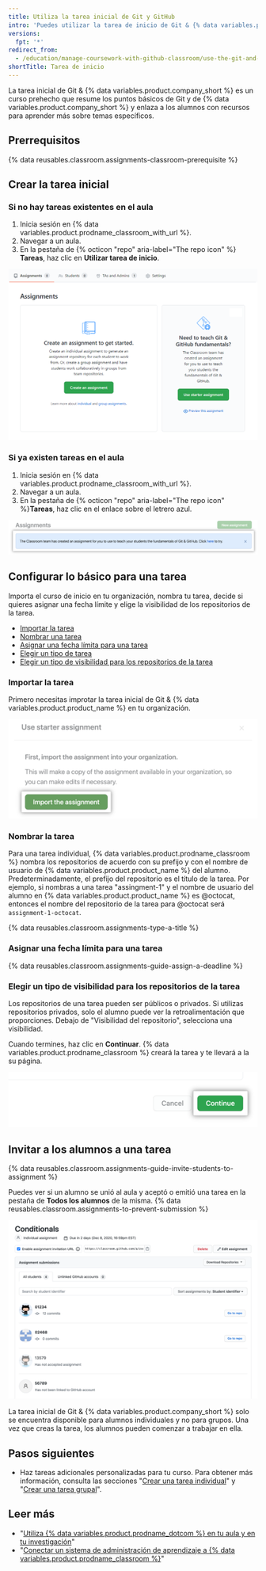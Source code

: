 ```yaml
---
title: Utiliza la tarea inicial de Git y GitHub
intro: 'Puedes utilizar la tarea de inicio de Git & {% data variables.product.company_short %} para proporcionar a los alumnos un resumen de lo básic de Git y de {% data variables.product.company_short %}.'
versions:
  fpt: '*'
redirect_from:
  - /education/manage-coursework-with-github-classroom/use-the-git-and-github-starter-assignment
shortTitle: Tarea de inicio
---
```


La tarea inicial de Git & {% data variables.product.company_short %} es un curso prehecho que resume los puntos básicos de Git y de {% data variables.product.company_short %} y enlaza a los alumnos con recursos para aprender más sobre temas específicos.

## Prerrequisitos

{% data reusables.classroom.assignments-classroom-prerequisite %}

## Crear la tarea inicial

### Si no hay tareas existentes en el aula

1. Inicia sesión en {% data variables.product.prodname_classroom_with_url %}.
2. Navegar a un aula.
3. En la pestaña de {% octicon "repo" aria-label="The repo icon" %} **Tareas**, haz clic en **Utilizar tarea de inicio**.

<div class="procedural-image-wrapper">
  <img alt="Crear tu primera tarea" class="procedural-image-wrapper" src="/assets/images/help/classroom/assignments-create-first-assignment.png">
</div>

### Si ya existen tareas en el aula

1. Inicia sesión en {% data variables.product.prodname_classroom_with_url %}.
2. Navegar a un aula.
3. En la pestaña de {% octicon "repo" aria-label="The repo icon" %}**Tareas**, haz clic en el enlace sobre el letrero azul.

<div class="procedural-image-wrapper">
  <img alt="En el botón de 'Tarea nueva'" class="procedural-image-wrapper" src="/assets/images/help/classroom/assignments-click-new-starter-assignment-button.png">
</div>

## Configurar lo básico para una tarea

Importa el curso de inicio en tu organización, nombra tu tarea, decide si quieres asignar una fecha límite y elige la visibilidad de los repositorios de la tarea.

- [Importar la tarea](#importing-the-assignment)
- [Nombrar una tarea](#naming-an-assignment)
- [Asignar una fecha límita para una tarea](#assigning-a-deadline-for-an-assignment)
- [Elegir un tipo de tarea](#choosing-an-assignment-type)
- [Elegir un tipo de visibilidad para los repositorios de la tarea](#choosing-a-visibility-for-assignment-repositories)

### Importar la tarea

Primero necesitas improtar la tarea inicial de Git & {% data variables.product.product_name %} en tu organización.

<div class="procedural-image-wrapper">
  <img alt="El botón de `importar la tarea`" class="procedural-image-wrapper" src="/assets/images/help/classroom/assignments-import-starter-assignment.png">
</div>

### Nombrar la tarea

Para una tarea individual, {% data variables.product.prodname_classroom %} nombra los repositorios de acuerdo con su prefijo y con el nombre de usuario de {% data variables.product.product_name %} del alumno. Predeterminadamente, el prefijo del repositorio es el título de la tarea. Por ejemplo, si nombras a una tarea "assingment-1" y el nombre de usuario del alumno en {% data variables.product.product_name %} es @octocat, entonces el nombre del repositorio de la tarea para @octocat será `assignment-1-octocat`.

{% data reusables.classroom.assignments-type-a-title %}

### Asignar una fecha límita para una tarea

{% data reusables.classroom.assignments-guide-assign-a-deadline %}

### Elegir un tipo de visibilidad para los repositorios de la tarea

Los repositorios de una tarea pueden ser públicos o privados. Si utilizas repositorios privados, solo el alumno puede ver la retroalimentación que proporciones. Debajo de "Visibilidad del repositorio", selecciona una visibilidad.

Cuando termines, haz clic en **Continuar**. {% data variables.product.prodname_classroom %} creará la tarea y te llevará a la su página.

<div class="procedural-image-wrapper">
  <img alt="Botón 'Continuar'" class="procedural-image-wrapper" src="/assets/images/help/classroom/assignments-click-continue-button.png">
</div>

## Invitar a los alumnos a una tarea

{% data reusables.classroom.assignments-guide-invite-students-to-assignment %}

Puedes ver si un alumno se unió al aula y aceptó o emitió una tarea en la pestaña de **Todos los alumnos** de la misma. {% data reusables.classroom.assignments-to-prevent-submission %}

<div class="procedural-image-wrapper">
  <img alt="Tarea individual" class="procedural-image-wrapper" src="/assets/images/help/classroom/assignment-individual-hero.png">
</div>

La tarea inicial de Git & {% data variables.product.company_short %} solo se encuentra disponible para alumnos individuales y no para grupos. Una vez que creas la tarea, los alumnos pueden comenzar a trabajar en ella.

## Pasos siguientes

- Haz tareas adicionales personalizadas para tu curso. Para obtener más información, consulta las secciones "[Crear una tarea individual](/education/manage-coursework-with-github-classroom/create-an-individual-assignment)" y "[Crear una tarea grupal](/education/manage-coursework-with-github-classroom/create-a-group-assignment)".

## Leer más

- "[Utiliza {% data variables.product.prodname_dotcom %} en tu aula y en tu investigación](/education/explore-the-benefits-of-teaching-and-learning-with-github-education/use-github-in-your-classroom-and-research)"
- "[Conectar un sistema de administración de aprendizaje a {% data variables.product.prodname_classroom %}](/education/manage-coursework-with-github-classroom/connect-a-learning-management-system-to-github-classroom)"
